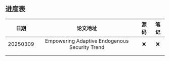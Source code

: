 ## 进度表

|   日期   |                   论文地址                    | 源码 | 笔记 |
| :------: | :-------------------------------------------: | :--: | :--: |
| 20250309 | Empowering Adaptive Endogenous Security Trend |  ❌   |  ❌   |
|          |                                               |      |      |
|          |                                               |      |      |

